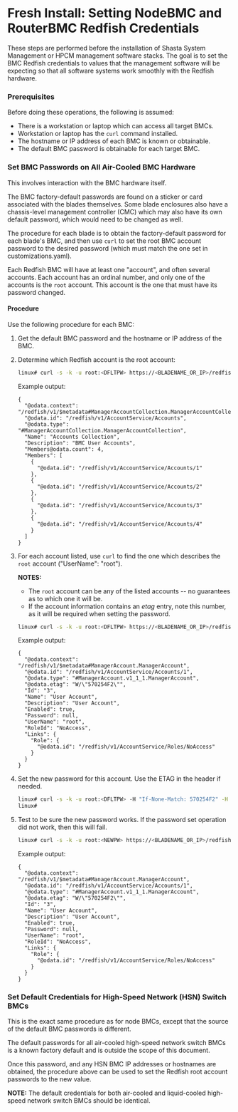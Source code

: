 # Fresh Install: Setting NodeBMC and RouterBMC Redfish Credentials

These steps are performed before the installation of Shasta System Management
or HPCM management software stacks. The goal is to set the BMC Redfish
credentials to values that the management software will be expecting so that
all software systems work smoothly with the Redfish hardware.

### Prerequisites

Before doing these operations, the following is assumed:

- There is a workstation or laptop which can access all target BMCs.
- Workstation or laptop has the `curl` command installed.
- The hostname or IP address of each BMC is known or obtainable.
- The default BMC password is obtainable for each target BMC.

### Set BMC Passwords on All Air-Cooled BMC Hardware

This involves interaction with the BMC hardware itself.

The BMC factory-default passwords are found on a sticker or card associated
with the blades themselves. Some blade enclosures also have a chassis-level
management controller (CMC) which may also have its own default password, which
would need to be changed as well.

The procedure for each blade is to obtain the factory-default password for
each blade's BMC, and then use `curl` to set the root BMC account password to
the desired password (which must match the one set in customizations.yaml).

Each Redfish BMC will have at least one "account", and often several accounts.
Each account has an ordinal number, and only one of the accounts is the `root`
account. This account is the one that must have its password changed.

#### Procedure

Use the following procedure for each BMC:

1. Get the default BMC password and the hostname or IP address of the BMC.

2. Determine which Redfish account is the root account:

   ```bash
   linux# curl -s -k -u root:<DFLTPW> https://<BLADENAME_OR_IP>/redfish/v1/AccountSystem/Accounts | jq
   ```

   Example output:

   ```
   {
     "@odata.context": "/redfish/v1/$metadata#ManagerAccountCollection.ManagerAccountCollection",
     "@odata.id": "/redfish/v1/AccountService/Accounts",
     "@odata.type": "#ManagerAccountCollection.ManagerAccountCollection",
     "Name": "Accounts Collection",
     "Description": "BMC User Accounts",
     "Members@odata.count": 4,
     "Members": [
       {
         "@odata.id": "/redfish/v1/AccountService/Accounts/1"
       },
       {
         "@odata.id": "/redfish/v1/AccountService/Accounts/2"
       },
       {
         "@odata.id": "/redfish/v1/AccountService/Accounts/3"
       },
       {
         "@odata.id": "/redfish/v1/AccountService/Accounts/4"
       }
     ]
   }
   ```

3. For each account listed, use `curl` to find the one which describes the `root` account ("UserName": "root").

   **NOTES:**
   - The `root` account can be any of the listed accounts -- no guarantees as to which one it will be.
   - If the account information contains an *etag* entry, note this number, as it will be required when setting the password.

   ```bash
   linux# curl -s -k -u root:<DFLTPW> https://<BLADENAME_OR_IP>/redfish/v1/AccountSystem/Accounts/1 | jq
   ```

   Example output:

   ```
   {
     "@odata.context": "/redfish/v1/$metadata#ManagerAccount.ManagerAccount",
     "@odata.id": "/redfish/v1/AccountService/Accounts/1",
     "@odata.type": "#ManagerAccount.v1_1_1.ManagerAccount",
     "@odata.etag": "W/\"570254F2\"",
     "Id": "3",
     "Name": "User Account",
     "Description": "User Account",
     "Enabled": true,
     "Password": null,
     "UserName": "root",
     "RoleId": "NoAccess",
     "Links": {
       "Role": {
         "@odata.id": "/redfish/v1/AccountService/Roles/NoAccess"
       }
     }
   }
   ```

4. Set the new password for this account. Use the ETAG in the header if needed.

   ```bash
   linux# curl -s -k -u root:<DFLTPW> -H "If-None-Match: 570254F2" -H "Content-Type: application/json" -X PATCH -d '{"Password":"<NEWPW>"}' https://<BLADENAME_OR_IP>/redfish/v1/AccountSystem/Accounts/1
   linux#
   ```

5. Test to be sure the new password works. If the password set operation did not work, then this will fail.

   ```bash
   linux# curl -s -k -u root:<NEWPW> https://<BLADENAME_OR_IP>/redfish/v1/AccountSystem
   ```

   Example output:

   ```
   {
     "@odata.context": "/redfish/v1/$metadata#ManagerAccount.ManagerAccount",
     "@odata.id": "/redfish/v1/AccountService/Accounts/1",
     "@odata.type": "#ManagerAccount.v1_1_1.ManagerAccount",
     "@odata.etag": "W/\"570254F2\"",
     "Id": "3",
     "Name": "User Account",
     "Description": "User Account",
     "Enabled": true,
     "Password": null,
     "UserName": "root",
     "RoleId": "NoAccess",
     "Links": {
       "Role": {
         "@odata.id": "/redfish/v1/AccountService/Roles/NoAccess"
       }
     }
   }
   ```

### Set Default Credentials for High-Speed Network (HSN) Switch BMCs

This is the exact same procedure as for node BMCs, except that the source of
the default BMC passwords is different.

The default passwords for all air-cooled high-speed network switch BMCs is a
known factory default and is outside the scope of this document.

Once this password, and any HSN BMC IP addresses or hostnames are obtained,
the procedure above can be used to set the Redfish root account passwords to
the new value.

**NOTE:** The default credentials for both air-cooled and liquid-cooled high-speed network switch BMCs should be identical.

